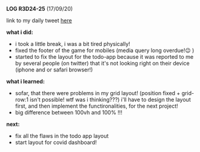 **LOG R3D24-25** (17/09/20)

link to my daily tweet [here](https://twitter.com/Nightcoder2/status/1306493413097975808)


**what i did:**

- i took a little break, i was a bit tired physically!
- fixed the footer of the game for mobiles (media query long overdue!😉 )
- started to fix the layout for the todo-app because it was reported to me by several people (on twitter) that it's not looking right on their device (iphone and or safari browser!)

**what i learned:**

- sofar, that there were problems in my grid layout! (position fixed + grid-row:1 isn't possible! wtf was i thinking???)
i'll have to design the layout first, and then implement the functironalities, for the next project!
- big difference between 100vh and 100% !!!

**next:**
  
- fix all the flaws in the todo app layout
- start layout for covid dashboard!




 
